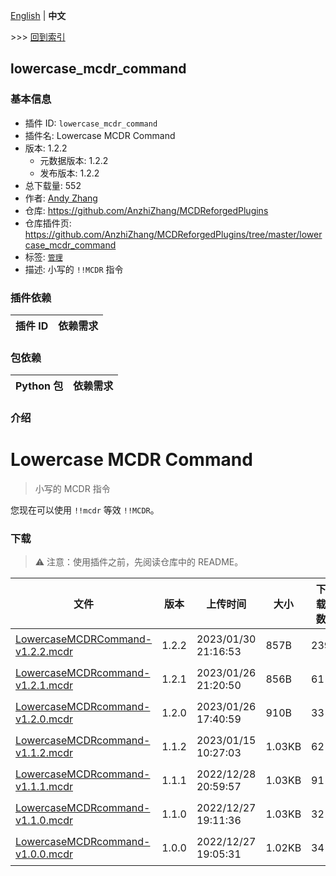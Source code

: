 [English](readme.md) | **中文**

\>\>\> [回到索引](/readme-zh_cn.md)

## lowercase_mcdr_command

### 基本信息

- 插件 ID: `lowercase_mcdr_command`
- 插件名: Lowercase MCDR Command
- 版本: 1.2.2
  - 元数据版本: 1.2.2
  - 发布版本: 1.2.2
- 总下载量: 552
- 作者: [Andy Zhang](https://github.com/AnzhiZhang)
- 仓库: https://github.com/AnzhiZhang/MCDReforgedPlugins
- 仓库插件页: https://github.com/AnzhiZhang/MCDReforgedPlugins/tree/master/lowercase_mcdr_command
- 标签: [`管理`](/labels/management/readme-zh_cn.md)
- 描述: 小写的 `!!MCDR` 指令

### 插件依赖

| 插件 ID | 依赖需求 |
| --- | --- |

### 包依赖

| Python 包 | 依赖需求 |
| --- | --- |

### 介绍

# Lowercase MCDR Command

> 小写的 MCDR 指令

您现在可以使用 `!!mcdr` 等效 `!!MCDR`。

### 下载

> :warning: 注意：使用插件之前，先阅读仓库中的 README。

| 文件 | 版本 | 上传时间 | 大小 | 下载数 | 操作 |
| --- | --- | --- | --- | --- | --- |
| [LowercaseMCDRCommand-v1.2.2.mcdr](https://github.com/AnzhiZhang/MCDReforgedPlugins/releases/tag/lowercase_mcdr_command-v1.2.2) | 1.2.2 | 2023/01/30 21:16:53 | 857B | 239 | [下载](https://github.com/AnzhiZhang/MCDReforgedPlugins/releases/download/lowercase_mcdr_command-v1.2.2/LowercaseMCDRCommand-v1.2.2.mcdr) |
| [LowercaseMCDRcommand-v1.2.1.mcdr](https://github.com/AnzhiZhang/MCDReforgedPlugins/releases/tag/lowercase_mcdr_command-v1.2.1) | 1.2.1 | 2023/01/26 21:20:50 | 856B | 61 | [下载](https://github.com/AnzhiZhang/MCDReforgedPlugins/releases/download/lowercase_mcdr_command-v1.2.1/LowercaseMCDRcommand-v1.2.1.mcdr) |
| [LowercaseMCDRcommand-v1.2.0.mcdr](https://github.com/AnzhiZhang/MCDReforgedPlugins/releases/tag/lowercase_mcdr_command-v1.2.0) | 1.2.0 | 2023/01/26 17:40:59 | 910B | 33 | [下载](https://github.com/AnzhiZhang/MCDReforgedPlugins/releases/download/lowercase_mcdr_command-v1.2.0/LowercaseMCDRcommand-v1.2.0.mcdr) |
| [LowercaseMCDRcommand-v1.1.2.mcdr](https://github.com/AnzhiZhang/MCDReforgedPlugins/releases/tag/lowercase_mcdr_command-v1.1.2) | 1.1.2 | 2023/01/15 10:27:03 | 1.03KB | 62 | [下载](https://github.com/AnzhiZhang/MCDReforgedPlugins/releases/download/lowercase_mcdr_command-v1.1.2/LowercaseMCDRcommand-v1.1.2.mcdr) |
| [LowercaseMCDRcommand-v1.1.1.mcdr](https://github.com/AnzhiZhang/MCDReforgedPlugins/releases/tag/lowercase_mcdr_command-v1.1.1) | 1.1.1 | 2022/12/28 20:59:57 | 1.03KB | 91 | [下载](https://github.com/AnzhiZhang/MCDReforgedPlugins/releases/download/lowercase_mcdr_command-v1.1.1/LowercaseMCDRcommand-v1.1.1.mcdr) |
| [LowercaseMCDRcommand-v1.1.0.mcdr](https://github.com/AnzhiZhang/MCDReforgedPlugins/releases/tag/lowercase_mcdr_command-v1.1.0) | 1.1.0 | 2022/12/27 19:11:36 | 1.03KB | 32 | [下载](https://github.com/AnzhiZhang/MCDReforgedPlugins/releases/download/lowercase_mcdr_command-v1.1.0/LowercaseMCDRcommand-v1.1.0.mcdr) |
| [LowercaseMCDRcommand-v1.0.0.mcdr](https://github.com/AnzhiZhang/MCDReforgedPlugins/releases/tag/lowercase_mcdr_command-v1.0.0) | 1.0.0 | 2022/12/27 19:05:31 | 1.02KB | 34 | [下载](https://github.com/AnzhiZhang/MCDReforgedPlugins/releases/download/lowercase_mcdr_command-v1.0.0/LowercaseMCDRcommand-v1.0.0.mcdr) |

